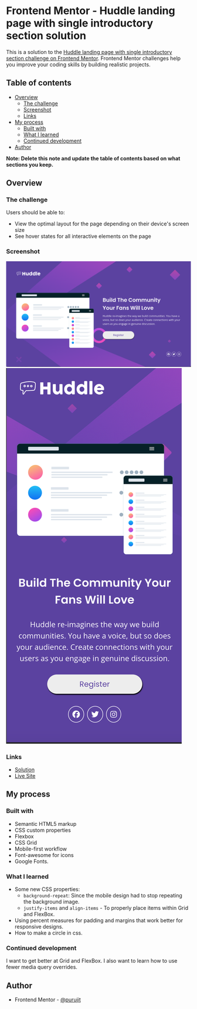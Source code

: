 # Frontend Mentor - Huddle landing page with single introductory section solution

This is a solution to the [Huddle landing page with single introductory section challenge on Frontend Mentor](https://www.frontendmentor.io/challenges/huddle-landing-page-with-a-single-introductory-section-B_2Wvxgi0). Frontend Mentor challenges help you improve your coding skills by building realistic projects. 

## Table of contents

- [Overview](#overview)
  - [The challenge](#the-challenge)
  - [Screenshot](#screenshot)
  - [Links](#links)
- [My process](#my-process)
  - [Built with](#built-with)
  - [What I learned](#what-i-learned)
  - [Continued development](#continued-development)
- [Author](#author)

**Note: Delete this note and update the table of contents based on what sections you keep.**

## Overview

### The challenge

Users should be able to:

- View the optimal layout for the page depending on their device's screen size
- See hover states for all interactive elements on the page

### Screenshot

![Desktop](./desktop.png)
![Mobile](./mobile.png)

### Links

- [Solution](https://github.com/purujit/huddle-landing-page-single)
- [Live Site](https://huddle-landing-page-single-self.vercel.app/)

## My process

### Built with

- Semantic HTML5 markup
- CSS custom properties
- Flexbox
- CSS Grid
- Mobile-first workflow
- Font-awesome for icons
- Google Fonts.

### What I learned

- Some new CSS properties:
   - `background-repeat`: Since the mobile design had to stop repeating the background image.
   - `justify-items` and `align-items` - To properly place items within Grid and FlexBox.
- Using percent measures for padding and margins that work better for responsive designs.
- How to make a circle in css.

### Continued development

I want to get better at Grid and FlexBox. I also want to learn how to use fewer media query overrides.

## Author

- Frontend Mentor - [@purujit](https://www.frontendmentor.io/profile/purujit)